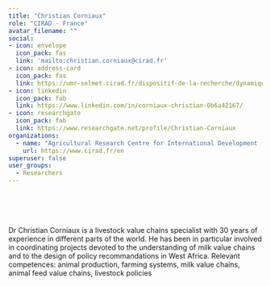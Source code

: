 ```yaml
---
title: "Christian Corniaux"
role: "CIRAD - France"
avatar_filename: ""
social:
- icon: envelope
  icon_pack: fas
  link: 'mailto:christian.corniaux@cirad.fr'
- icon: address-card
  icon_pack: fas
  link: https://umr-selmet.cirad.fr/dispositif-de-la-recherche/dynamiques-des-elevages-et-des-filieres/les-agents/christian-corniaux
- icon: linkedin
  icon_pack: fab
  link: https://www.linkedin.com/in/corniaux-christian-0b6a42167/
- icon: researchgate
  icon_pack: fab
  link: https://www.researchgate.net/profile/Christian-Corniaux
organizations:
  - name: "Agricultural Research Centre for International Development (CIRAD)"
    url: https://www.cirad.fr/en
superuser: false
user_groups:
  - Researchers
---
```

<br />
<br />
<br />
<br />
Dr Christian Corniaux is a livestock value chains specialist with 30 years of experience in different parts of the world. He has been in particular involved in coordinating projects devoted to the understanding of milk value chains and to the design of policy recommandations in West Africa. Relevant competences: animal production, farming systems, milk value chains, animal feed value chains, livestock policies
